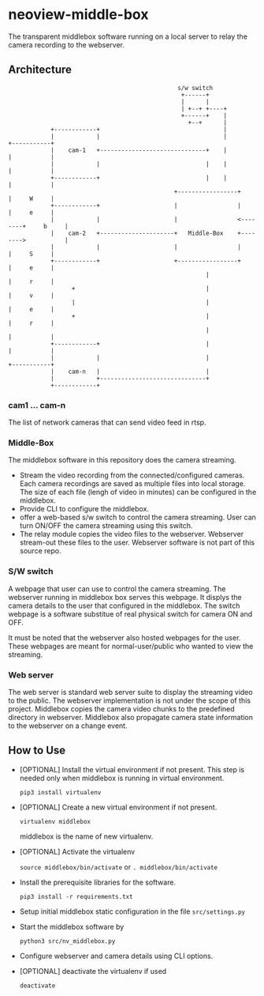 # neoview-middle-box
The transparent middlebox software running on a local server to relay the camera recording to the webserver.

## Architecture




                                                    s/w switch
                                                     +------+
                                                     |      |
                                                     | +--+ +----+
                                                     +------+    |
                                                       +--+      |
                +------------+                                   |
                |            |                                   |            +-----------+
                |    cam-1   +------------------------------+    |            |           |
                |            |                              |    |            |           |
                +------------+                              |    |            |           |
                                                   +-----------------+        |     W     |
                +------------+                     |                 |        |     e     |
                |            |                     |                 <--------+     b     |
                |    cam-2   +---------------------+   Middle-Box    +-------->           |
                |            |                     |                 |        |     S     |
                +------------+                     +-----------------+        |     e     |
                                                            |                 |     r     |
                      +                                     |                 |     v     |
                      |                                     |                 |     e     |
                      +                                     |                 |     r     |
                                                            |                 |           |
                +------------+                              |                 |           |
                |            |                              |                 +-----------+
                |    cam-n   |                              |
                |            +------------------------------+
                +------------+


### cam1 ... cam-n
The list of network cameras that can send video feed in rtsp.

### Middle-Box
The middlebox software in this repository does the camera streaming.

* Stream the video recording from the connected/configured cameras. Each camera
recordings are saved as multiple files into local storage. The size of each file
(lengh of video in minutes) can be configured in the middlebox.
* Provide CLI to configure the middlebox.
* offer a web-based s/w switch to control the camera streaming. User can turn
ON/OFF the camera streaming using this switch.
* The relay module copies the video files to the webserver. Webserver stream-out
these files to the user. Webserver software is not part of this source repo.

### S/W switch
A webpage that user can use to control the camera streaming. The webserver
running in middlebox box serves this webpage. It displys the camera details to
the user that configured in the middlebox.  The switch webpage is a software
substitue of real physical switch for camera ON and OFF.

It must be noted that the webserver also hosted webpages for the user.
These webpages are meant for normal-user/public who wanted to view the streaming.

### Web server
The web server is standard web server suite to display the streaming video to the
public. The webserver implementation is not under the scope of this project.
Middlebox copies the camera video chunks to the predefined directory in
webserver. Middlebox also propagate camera state information to the webserver on
a change event.

## How to Use

* [OPTIONAL] Install the virtual environment if not present. This step is needed only when
middlebox is running in virtual environment.

  `pip3 install virtualenv`

* [OPTIONAL] Create a new virtual environment if not present.

  `virtualenv middlebox`

  middlebox is the name of new virtualenv.

* [OPTIONAL] Activate the virtualenv

  `source middlebox/bin/activate` or `. middlebox/bin/activate`

* Install the prerequisite libraries for the software.

  `pip3 install -r requirements.txt`

* Setup initial middlebox static configuration in the file  `src/settings.py`

* Start the middlebox software by

  `python3 src/nv_middlebox.py`

* Configure webserver and camera details using CLI options.

* [OPTIONAL] deactivate the virtualenv if used

  `deactivate`
